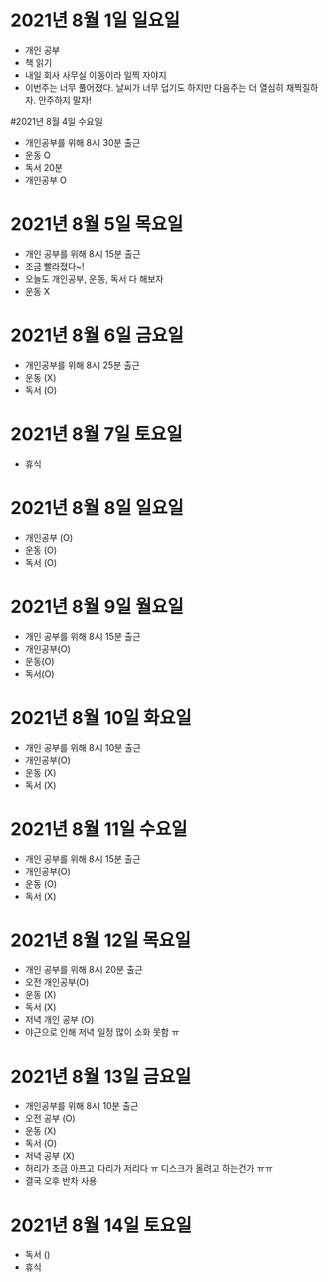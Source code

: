 # 2021년 8월 1일 일요일

- 개인 공부
- 책 읽기
- 내일 회사 사무실 이동이라 일찍 자야지
- 이번주는 너무 풀어졌다. 날씨가 너무 덥기도 하지만 다음주는 더 열심히 채찍질하자. 안주하지 말자!

#2021년 8월 4일 수요일 

- 개인공부를 위해 8시 30분 출근 
- 운동 O
- 독서 20분 
- 개인공부 O 

# 2021년 8월 5일 목요일 

- 개인 공부를 위해 8시 15분 출근 
- 조금 빨라졌다~!
- 오늘도 개인공부, 운동, 독서 다 해보자
- 운동 X 

# 2021년 8월 6일 금요일

- 개인공부를 위해 8시 25분 출근 
- 운동 (X) 
- 독서 (O)

# 2021년 8월 7일 토요일 

- 휴식 

# 2021년 8월 8일 일요일 

- 개인공부 (O)
- 운동 (O)
- 독서 (O)

# 2021년 8월 9일 월요일 

- 개인 공부를 위해 8시 15분 출근 
- 개인공부(O)
- 운동(O)
- 독서(O)

# 2021년 8월 10일 화요일 

- 개인 공부를 위해 8시 10분 출근 
- 개인공부(O)
- 운동 (X)
- 독서 (X)

# 2021년 8월 11일 수요일

- 개인 공부를 위해 8시 15분 출근
- 개인공부(O)
- 운동 (O)
- 독서 (X)

# 2021년 8월 12일 목요일

- 개인 공부를 위해 8시 20분 출근
- 오전 개인공부(O)
- 운동 (X)
- 독서 (X)
- 저녁 개인 공부 (O)
- 야근으로 인해 저녁 일정 많이 소화 못함 ㅠ

# 2021년 8월 13일 금요일 

- 개인공부를 위해 8시 10분 출근
- 오전 공부 (O)
- 운동 (X)
- 독서 (O)
- 저녁 공부 (X)
- 허리가 조금 아프고 다리가 저리다 ㅠ 디스크가 올려고 하는건가 ㅠㅠ
- 결국 오후 반차 사용 

# 2021년 8월 14일 토요일 

- 독서 ()
- 휴식 

